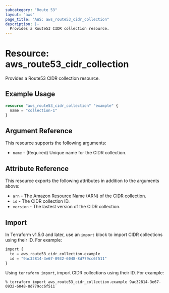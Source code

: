```yaml
---
subcategory: "Route 53"
layout: "aws"
page_title: "AWS: aws_route53_cidr_collection"
description: |-
  Provides a Route53 CIDR collection resource.
---
```


# Resource: aws_route53_cidr_collection

Provides a Route53 CIDR collection resource.

## Example Usage

```terraform
resource "aws_route53_cidr_collection" "example" {
  name = "collection-1"
}
```

## Argument Reference

This resource supports the following arguments:

* `name` - (Required) Unique name for the CIDR collection.

## Attribute Reference

This resource exports the following attributes in addition to the arguments above:

* `arn` - The Amazon Resource Name (ARN) of the CIDR collection.
* `id` - The CIDR collection ID.
* `version` - The lastest version of the CIDR collection.

## Import

In Terraform v1.5.0 and later, use an `import` block to import CIDR collections using their ID. For example:

```terraform
import {
  to = aws_route53_cidr_collection.example
  id = "9ac32814-3e67-0932-6048-8d779cc6f511"
}
```

Using `terraform import`, import CIDR collections using their ID. For example:

```console
% terraform import aws_route53_cidr_collection.example 9ac32814-3e67-0932-6048-8d779cc6f511
```

